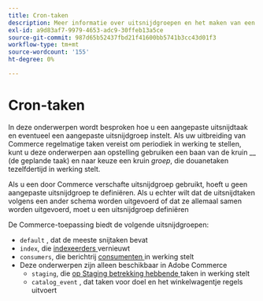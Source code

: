 ```yaml
---
title: Cron-taken
description: Meer informatie over uitsnijdgroepen en het maken van een aangepaste uitsnijdtaak.
exl-id: a9d83af7-9979-4653-adc9-30ffeb13a5ce
source-git-commit: 987d65b52437fbd21f41600bb5741b3cc43d01f3
workflow-type: tm+mt
source-wordcount: '155'
ht-degree: 0%

---
```


# Cron-taken

In deze onderwerpen wordt besproken hoe u een aangepaste uitsnijdtaak en eventueel een aangepaste uitsnijdgroep instelt. Als uw uitbreiding van Commerce regelmatige taken vereist om periodiek in werking te stellen, kunt u deze onderwerpen aan opstelling gebruiken een baan van de kruin __ (de geplande taak) en naar keuze een kruin _groep_, die douanetaken tezelfdertijd in werking stelt.

Als u een door Commerce verschafte uitsnijdgroep gebruikt, hoeft u geen aangepaste uitsnijdgroep te definiëren. Als u echter wilt dat de uitsnijdtaken volgens een ander schema worden uitgevoerd of dat ze allemaal samen worden uitgevoerd, moet u een uitsnijdgroep definiëren

De Commerce-toepassing biedt de volgende uitsnijdgroepen:

- `default` , dat de meeste snijtaken bevat
- `index`, die [ indexeerders ](../cli/manage-indexers.md) vernieuwt
- `consumers`, die berichtrij [ consumenten ](../cli/start-message-queues.md) in werking stelt
- Deze onderwerpen zijn alleen beschikbaar in Adobe Commerce
   - `staging`, die [ op Staging betrekking hebbende ](https://experienceleague.adobe.com/en/docs/commerce-admin/content-design/staging/content-staging) taken in werking stelt
   - `catalog_event` , dat taken voor doel en het winkelwagentje regels uitvoert
